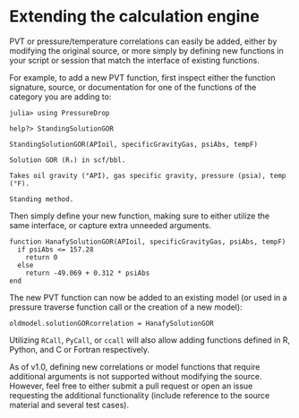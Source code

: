 # Extending the calculation engine

PVT or pressure/temperature correlations can easily be added, either by modifying the original source, or more simply by defining new functions in your script or session that match the interface of existing functions.

For example, to add a new PVT function, first inspect either the function signature, source, or documentation for one of the functions of the category you are adding to:
```
julia> using PressureDrop

help?> StandingSolutionGOR
```
```
StandingSolutionGOR(APIoil, specificGravityGas, psiAbs, tempF)

Solution GOR (Rₛ) in scf/bbl.

Takes oil gravity (°API), gas specific gravity, pressure (psia), temp (°F).

Standing method.
```

Then simply define your new function, making sure to either utilize the same interface, or capture extra unneeded arguments.
```
function HanafySolutionGOR(APIoil, specificGravityGas, psiAbs, tempF)
  if psiAbs <= 157.28
    return 0
  else
    return -49.069 + 0.312 * psiAbs
end
```

The new PVT function can now be added to an existing model (or used in a pressure traverse function call or the creation of a new model):
```
oldmodel.solutionGORcorrelation = HanafySolutionGOR
```

Utilizing `RCall`, `PyCall`, or `ccall` will also allow adding functions defined in R, Python, and C or Fortran respectively.

 As of v1.0, defining new correlations or model functions that require additional arguments is not supported without modifying the source. However, feel free to either submit a pull request or open an issue requesting the additional functionality (include reference to the source material and several test cases).
